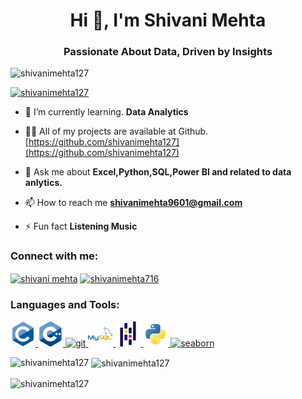 <h1 align="center">Hi 👋, I'm Shivani Mehta</h1>
<h3 align="center">Passionate About Data, Driven by Insights</h3>

<p align="left"> <img src="https://komarev.com/ghpvc/?username=shivanimehta127&label=Profile%20views&color=0e75b6&style=flat" alt="shivanimehta127" /> </p>

<p align="left"> <a href="https://github.com/ryo-ma/github-profile-trophy"><img src="https://github-profile-trophy.vercel.app/?username=shivanimehta127" alt="shivanimehta127" /></a> </p>

- 🌱 I’m currently learning. **Data Analytics**

- 👨‍💻 All of my projects are available at Github. [https://github.com/shivanimehta127](https://github.com/shivanimehta127)

- 💬 Ask me about **Excel,Python,SQL,Power BI and related to data anlytics.**

- 📫 How to reach me **shivanimehta9601@gmail.com**

- ⚡ Fun fact **Listening Music**

<h3 align="left">Connect with me:</h3>
<p align="left">
<a href="https://linkedin.com/in/shivani mehta" target="blank"><img align="center" src="https://raw.githubusercontent.com/rahuldkjain/github-profile-readme-generator/master/src/images/icons/Social/linked-in-alt.svg" alt="shivani mehta" height="30" width="40" /></a>
<a href="https://instagram.com/shivanimehta716" target="blank"><img align="center" src="https://raw.githubusercontent.com/rahuldkjain/github-profile-readme-generator/master/src/images/icons/Social/instagram.svg" alt="shivanimehta716" height="30" width="40" /></a>
</p>

<h3 align="left">Languages and Tools:</h3>
<p align="left"> <a href="https://www.cprogramming.com/" target="_blank" rel="noreferrer"> <img src="https://raw.githubusercontent.com/devicons/devicon/master/icons/c/c-original.svg" alt="c" width="40" height="40"/> </a> <a href="https://www.w3schools.com/cpp/" target="_blank" rel="noreferrer"> <img src="https://raw.githubusercontent.com/devicons/devicon/master/icons/cplusplus/cplusplus-original.svg" alt="cplusplus" width="40" height="40"/> </a> <a href="https://git-scm.com/" target="_blank" rel="noreferrer"> <img src="https://www.vectorlogo.zone/logos/git-scm/git-scm-icon.svg" alt="git" width="40" height="40"/> </a> <a href="https://www.mysql.com/" target="_blank" rel="noreferrer"> <img src="https://raw.githubusercontent.com/devicons/devicon/master/icons/mysql/mysql-original-wordmark.svg" alt="mysql" width="40" height="40"/> </a> <a href="https://pandas.pydata.org/" target="_blank" rel="noreferrer"> <img src="https://raw.githubusercontent.com/devicons/devicon/2ae2a900d2f041da66e950e4d48052658d850630/icons/pandas/pandas-original.svg" alt="pandas" width="40" height="40"/> </a> <a href="https://www.python.org" target="_blank" rel="noreferrer"> <img src="https://raw.githubusercontent.com/devicons/devicon/master/icons/python/python-original.svg" alt="python" width="40" height="40"/> </a> <a href="https://seaborn.pydata.org/" target="_blank" rel="noreferrer"> <img src="https://seaborn.pydata.org/_images/logo-mark-lightbg.svg" alt="seaborn" width="40" height="40"/> </a> </p>

<p><img align="left" src="https://github-readme-stats.vercel.app/api/top-langs?username=shivanimehta127&show_icons=true&locale=en&layout=compact" alt="shivanimehta127" /></p>

<p>&nbsp;<img align="center" src="https://github-readme-stats.vercel.app/api?username=shivanimehta127&show_icons=true&locale=en" alt="shivanimehta127" /></p>

<p><img align="center" src="https://github-readme-streak-stats.herokuapp.com/?user=shivanimehta127&" alt="shivanimehta127" /></p>
